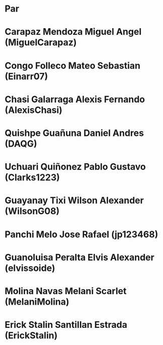 # Par
# Carapaz Mendoza Miguel Angel (MiguelCarapaz)
# Congo Folleco Mateo Sebastian (Einarr07)
# Chasi Galarraga Alexis Fernando (AlexisChasi)
# Quishpe Guañuna Daniel Andres (DAQG)
# Uchuari Quiñonez Pablo Gustavo (Clarks1223)
# Guayanay Tixi Wilson Alexander (WilsonG08)
# Panchi Melo Jose Rafael (jp123468)
# Guanoluisa Peralta Elvis Alexander (elvissoide)
# Molina Navas Melani Scarlet (MelaniMolina)
# Erick Stalin Santillan Estrada (ErickStalin)
